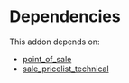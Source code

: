 # Dependencies

This addon depends on:

- [point_of_sale](https://github.com/bringout/oca-ocb-sale)
- [sale_pricelist_technical](https://github.com/bringout/oca-workflow-process)
